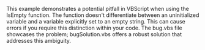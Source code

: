 This example demonstrates a potential pitfall in VBScript when using the IsEmpty function.  The function doesn't differentiate between an uninitialized variable and a variable explicitly set to an empty string. This can cause errors if you require this distinction within your code. The bug.vbs file showcases the problem; bugSolution.vbs offers a robust solution that addresses this ambiguity.